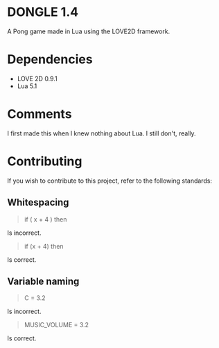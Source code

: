 # DONGLE 1.4
A Pong game made in Lua using the LOVE2D framework.

# Dependencies
- LOVE 2D 0.9.1
- Lua 5.1

# Comments
I first made this when I knew nothing about Lua. I still don't, really.

# Contributing
If you wish to contribute to this project, refer to the following standards:

## Whitespacing
> if ( x + 4 ) then

Is incorrect.

> if (x + 4) then

Is correct.

## Variable naming
> C = 3.2

Is incorrect.

> MUSIC_VOLUME = 3.2

Is correct.
